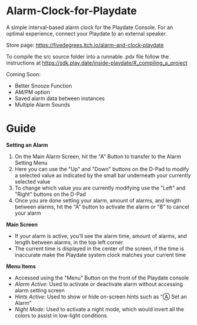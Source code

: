 # Alarm-Clock-for-Playdate
A simple interval-based alarm clock for the Playdate Console. For an optimal experience, connect your Playdate to an external speaker.

Store page: https://fivedegrees.itch.io/alarm-and-clock-playdate

To compile the src source folder into a runnable .pdx file follow the instructions at https://sdk.play.date/inside-playdate/#_compiling_a_project

Coming Soon:
- Better Snooze Function
- AM/PM option
- Saved alarm data between instances 
- Multiple Alarm Sounds

# Guide
**Setting an Alarm**
1. On the Main Alarm Screen, hit the "A" Button to transfer to the Alarm Setting Menu
2. Here you can use the "Up" and "Down" buttons on the D-Pad to modify a selected value as indicated by the small bar underneath your currently selected value
3. To change which value you are currently modifying use the "Left" and "Right" buttons on the D-Pad 
4. Once you are done setting your alarm, amount of alarms, and length between alarms, hit the "A" button to activate the alarm or "B" to cancel your alarm

**Main Screen**
- If your alarm is active, you’ll see the alarm time, amount of alarms, and length between alarms, in the top left corner
- The current time is displayed in the center of the screen, if the time is inaccurate make the Playdate system clock matches your current time

**Menu Items**
- Accessed using the "Menu" Button on the front of the Playdate console
- *Alarm Active*: Used to activate or deactivate alarm without accessing alarm setting screen
- *Hints Active*: Used to show or hide on-screen hints such as "Ⓐ Set an Alarm"
- *Night Mode*: Used to activate a night mode, which would invert all the colors to assist in low-light conditions

